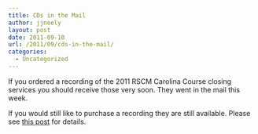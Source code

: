 ```yaml
---
title: CDs in the Mail
author: jjneely
layout: post
date: 2011-09-10
url: /2011/09/cds-in-the-mail/
categories:
  - Uncategorized
---
```

If you ordered a recording of the 2011 RSCM Carolina Course closing services you should receive those very soon. They went in the mail this week.

If you would still like to purchase a recording they are still available. Please see [this post][1] for details.

[1]: /2011/07/thank-you-for-a-great-course/
